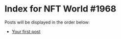 # Index for NFT World #1968
Posts will be displayed in the order below:

- [Your first post](./001-first.md)


